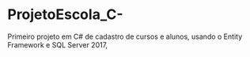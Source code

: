 # ProjetoEscola_C-
Primeiro projeto em C# de cadastro de cursos e alunos, usando o Entity Framework e SQL Server 2017,
